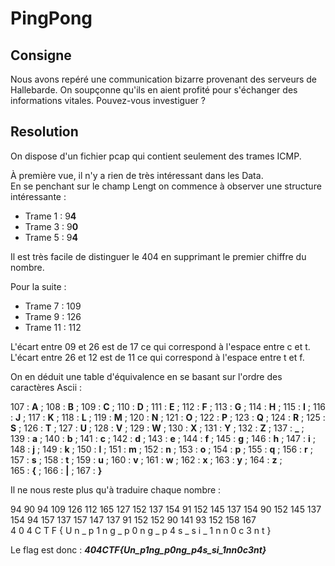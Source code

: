 # PingPong
## Consigne
Nous avons repéré une communication bizarre provenant des serveurs de Hallebarde. On soupçonne qu'ils en aient profité pour s'échanger des informations vitales. Pouvez-vous investiguer ?
## Resolution
On dispose d'un fichier pcap qui contient seulement des trames ICMP.  

À première vue, il n'y a rien de très intéressant dans les Data.  
En se penchant sur le champ Lengt on commence à observer une structure intéressante :
  - Trame 1 : 9**4**
  - Trame 3 : 9**0**
  - Trame 5 : 9**4**  

Il est très facile de distinguer le 404 en supprimant le premier chiffre du nombre.

Pour la suite : 
  - Trame 7 : 109
  - Trame 9 : 126
  - Trame 11 : 112   

L'écart entre 09 et 26 est de 17 ce qui correspond à l'espace entre c et t. 
L'écart entre 26 et 12 est de 11 ce qui correspond à l'espace entre t et f.

On en déduit une table d'équivalence en se basant sur l'ordre des caractères Ascii :

107 : **A** ; 108 : **B** ; 109 : **C** ; 110 : **D** ; 111 : **E** ; 112 : **F** ; 113 : **G** ; 114 : **H** ; 115 : **I** ; 116 : **J** ; 117 : **K** ; 118 : **L** ; 119 : **M** ; 120 : **N** ; 121 : **O** ; 122 : **P** ; 123 : **Q** ;
124 : **R** ; 125 : **S** ; 126 : **T** ; 127 : **U** ; 128 : **V** ; 129 : **W** ; 130 : **X** ; 131 : **Y** ; 132 : **Z** ; 137 : **_** ;   
139 : **a** ; 140 : **b** ; 141 : **c** ; 142 : **d** ; 143 : **e** ; 144 : **f** ; 145 : **g** ; 146 : **h** ; 147 : **i** ; 148 : **j** ; 149 : **k** ; 150 : **l** ; 151 : **m** ; 152 : **n** ; 153 : **o** ; 154 : **p** ; 155 : **q** ;
156 : **r** ; 157 : **s** ; 158 : **t** ; 159 : **u** ; 160 : **v** ; 161 : **w** ; 162 : **x** ; 163 : **y** ; 164 : **z** ;  
165 : **{** ; 166 : **|** ; 167 : **}**

Il ne nous reste plus qu'à traduire chaque nombre :

94 90 94 109 126 112 165 127 152 137 154 91 152 145 137 154 90 152 145 137 154 94 157 137 157 147 137 91 152 152 90 141 93 152 158 167  
4  0  4   C   T   F   {   U   n   _   p   1  n   g   _   p   0   n  g   _   p   4   s  _   s   i   _   1  n   n   0  c   3  n   t   }  

Le flag est donc : _**404CTF{Un_p1ng_p0ng_p4s_si_1nn0c3nt}**_  
